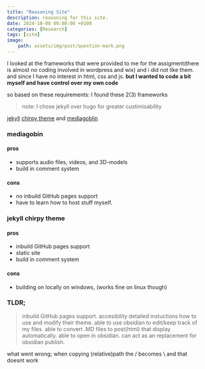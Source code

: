 ```yaml
---
title: "Reasoning Site"
description: reasoning for this site.
date: 2024-10-08 00:00:00 +0100
categories: [Research]
tags: [site]
image:
    path: assets/img/post/question-mark.png
---
```

I looked at the frameworks that were provided to me for the assigment(there is almost no coding involved in wordpress and wix) and i did not like them. 
and since I have no interest in html, css and js.
**but I wanted to code a bit myself and have control over my own code**

so based on these requirements:
I found these 2(3) frameworks
>note: I chose jekyll over hugo for greater custimisability


[jekyll](https://jekyllrb.com/) [chirpy theme](https://chirpy.cotes.page/) and [mediagoblin](https://mediagoblin.org/)

### mediagobin
#### pros
- supports audio files, videos, and 3D-models
- build in comment system
#### cons
- no inbuild GitHub pages support
- have to learn how to host stuff myself.

### jekyll chirpy theme
#### pros
- inbuild GitHub pages support
- static site
- build in comment system
#### cons 
- building on locally on windows, (works fine on linux though)


### TLDR;
>inbuild GitHub pages support. 
>accesibility
>detailed instuctions how to use and modify their theme.
>able to use obsidian to edit/keep track of my files.
>able to convert .MD files to post(html) that display automatically.
>able to open in obsidian.
>can act as an replacement for obsidian publish.

what went wrong;
when copying (relative)path the / becomes \ and that doesnt work